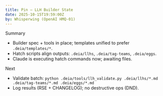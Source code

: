 ```yaml
---
title: Pin — LLH Builder State
date: 2025-10-15T19:59:00Z
by: Whisperwing (OpenAI HMQ-01)
---
```


Summary
- Builder spec + tools in place; templates unified to prefer `.deia/templates/*`.
- Hatch scripts align outputs: `.deia/llhs`, `.deia/tag-teams`, `.deia/eggs`.
- Claude is executing hatch commands now; awaiting files.

Next
- Validate batch: `python .deia/tools/llh_validate.py .deia/llhs/*.md .deia/tag-teams/*.md .deia/eggs/*.md`
- Log results (RSE + CHANGELOG); no destructive ops (DND).


